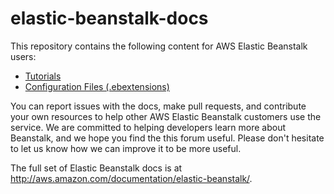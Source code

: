 # elastic-beanstalk-docs
This repository contains the following content for AWS Elastic Beanstalk users: 
* [Tutorials](https://github.com/awslabs/elastic-beanstalk-docs/tree/master/tutorials)
* [Configuration Files (.ebextensions)](https://github.com/awslabs/elastic-beanstalk-docs/tree/master/configuration-files)

You can report issues with the docs, make pull requests, and contribute your own resources to help other AWS Elastic Beanstalk customers use the service. We are committed to helping developers learn more about Beanstalk, and we hope you find the this forum useful. Please don't hesitate to let us know how we can improve it to be more useful.

The full set of Elastic Beanstalk docs is at http://aws.amazon.com/documentation/elastic-beanstalk/.
